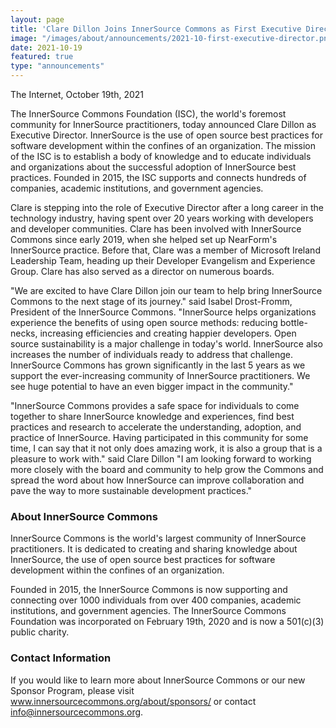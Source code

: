 ```yaml
---
layout: page
title: 'Clare Dillon Joins InnerSource Commons as First Executive Director'
image: "/images/about/announcements/2021-10-first-executive-director.png"
date: 2021-10-19
featured: true
type: "announcements"
---
```

 
The Internet, October 19th, 2021

The InnerSource Commons Foundation (ISC), the world's foremost community for InnerSource practitioners, today announced Clare Dillon as Executive Director. InnerSource is the use of open source best practices for software development within the confines of an organization. The mission of the ISC is to establish a body of knowledge and to educate individuals and organizations about the successful adoption of InnerSource best practices. Founded in 2015, the ISC supports and connects hundreds of companies, academic institutions, and government agencies.

Clare is stepping into the role of Executive Director after a long career in the technology industry, having spent over 20 years working with developers and developer communities. Clare has been involved with InnerSource Commons since early 2019, when she helped set up NearForm's InnerSource practice. Before that, Clare was a member of Microsoft Ireland Leadership Team, heading up their Developer Evangelism and Experience Group. Clare has also served as a director on numerous boards.

"We are excited to have Clare Dillon join our team to help bring InnerSource Commons to the next stage of its journey." said Isabel Drost-Fromm, President of the InnerSource Commons. "InnerSource helps organizations experience the benefits of using open source methods: reducing bottle-necks, increasing efficiencies and creating happier developers. Open source sustainability is a major challenge in today's world. InnerSource also increases the number of individuals ready to address that challenge. InnerSource Commons has grown significantly in the last 5 years as we support the ever-increasing community of InnerSource practitioners. We see huge potential to have an even bigger impact in the community."

"InnerSource Commons provides a safe space for individuals to come together to share InnerSource knowledge and experiences, find best practices and research to accelerate the understanding, adoption, and practice of InnerSource. Having participated in this community for some time, I can say that it not only does amazing work, it is also a group that is a pleasure to work with." said Clare Dillon "I am looking forward to working more closely with the board and community to help grow the Commons and spread the word about how InnerSource can improve collaboration and pave the way to more sustainable development practices."

### About InnerSource Commons
 
InnerSource Commons is the world's largest community of InnerSource practitioners. It is dedicated to creating and sharing knowledge about InnerSource, the use of open source best practices for software development within the confines of an organization.
 
Founded in 2015, the InnerSource Commons is now supporting and connecting over 1000 individuals from over 400 companies, academic institutions, and government agencies. The InnerSource Commons Foundation was incorporated on February 19th, 2020 and is now a 501(c)(3) public charity.
 
### Contact Information
 
If you would like to learn more about InnerSource Commons or our new Sponsor Program, please visit www.innersourcecommons.org/about/sponsors/ or contact info@innersourcecommons.org.

